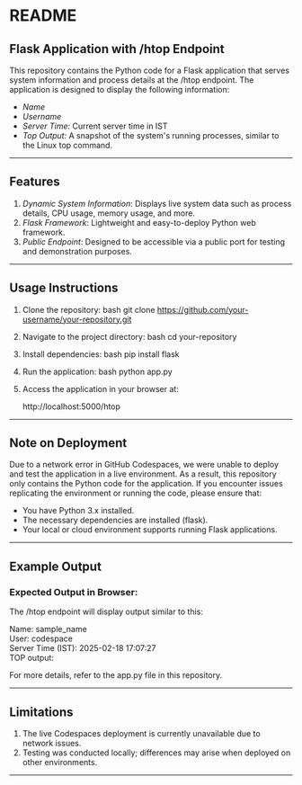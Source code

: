 # README

## Flask Application with /htop Endpoint

This repository contains the Python code for a Flask application that serves system information and process details at the /htop endpoint. The application is designed to display the following information:
- *Name* 
- *Username* 
- *Server Time:* Current server time in IST
- *Top Output:* A snapshot of the system's running processes, similar to the Linux top command.

---

## Features
1. *Dynamic System Information*: Displays live system data such as process details, CPU usage, memory usage, and more.
2. *Flask Framework*: Lightweight and easy-to-deploy Python web framework.
3. *Public Endpoint*: Designed to be accessible via a public port for testing and demonstration purposes.

---

## Usage Instructions
1. Clone the repository:
   bash
   git clone https://github.com/your-username/your-repository.git
   
2. Navigate to the project directory:
   bash
   cd your-repository
   
3. Install dependencies:
   bash
   pip install flask
   
4. Run the application:
   bash
   python app.py
   
5. Access the application in your browser at:
   
   http://localhost:5000/htop
   

---

## Note on Deployment

Due to a network error in GitHub Codespaces, we were unable to deploy and test the application in a live environment. As a result, this repository only contains the Python code for the application. If you encounter issues replicating the environment or running the code, please ensure that:
- You have Python 3.x installed.
- The necessary dependencies are installed (flask).
- Your local or cloud environment supports running Flask applications.

---

## Example Output

### Expected Output in Browser:
The /htop endpoint will display output similar to this:


Name: sample_name  
User: codespace  
Server Time (IST): 2025-02-18 17:07:27  
TOP output:  
<Linux top command output>


For more details, refer to the app.py file in this repository.

---

## Limitations
1. The live Codespaces deployment is currently unavailable due to network issues.
2. Testing was conducted locally; differences may arise when deployed on other environments.

---
